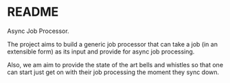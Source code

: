 README
======

Async Job Processor.

The project aims to build a generic job processor that can take a job (in an extensible form) as its input and 
provide for async job processing.

Also, we am aim to provide the state of the art bells and whistles so that one can start just get on with their 
job processing the moment they sync down.
